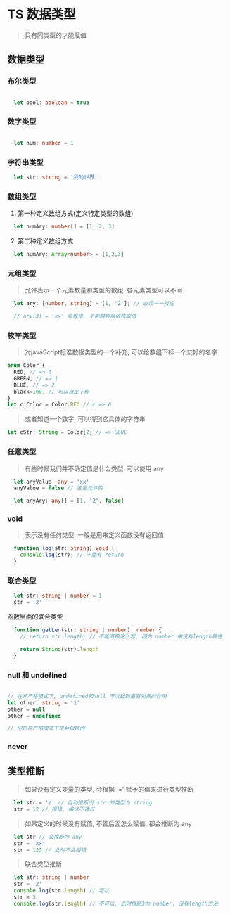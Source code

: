 

# TS 数据类型

> 只有同类型的才能赋值

## 数据类型

### 布尔类型

```ts

  let bool: boolean = true

```

### 数字类型

```ts

  let num: number = 1

```

### 字符串类型

```ts
  let str: string = '我的世界'
```

### 数组类型

1. 第一种定义数组方式(定义特定类型的数组)
```ts
  let numAry: number[] = [1, 2, 3]
```

2. 第二种定义数组方式
```ts
  let numAry: Array<number> = [1,2,3]
```

### 元组类型

> 允许表示一个元素数量和类型的数组, 各元素类型可以不同

```ts
  let ary: [number, string] = [1, '2']; // 必须一一对应

  // ary[3] = 'xx' 会报错, 不能越界赋值核取值
```

### 枚举类型

> 对javaScript标准数据类型的一个补充, 可以给数组下标一个友好的名字

```ts
enum Color {
  RED, // => 0
  GREEN, // => 1
  BLUE, // => 2
  black=100, // 可以自定下标
}
let c:Color = Color.RED // c => 0

```

> 或者知道一个数字, 可以得到它具体的字符串

```ts
let cStr: String = Color[2] // => BLUE
```


### 任意类型

> 有些时候我们并不确定值是什么类型, 可以使用 any

```ts
  let anyValue: any = 'xx'
  anyValue = false // 这是允许的

  let anyAry: any[] = [1, '2', false]
```
### void

> 表示没有任何类型, 一般是用来定义函数没有返回值

```ts
  function log(str: string):void {
    console.log(str); // 不能有 return
  }

```

### 联合类型

```ts
  let str: string | number = 1
  str = '2'
```

函数里面的联合类型
```ts
  function getLen(str: string | number): number {
    // return str.length; // 不能直接这么写, 因为 number 中没有length属性

    return String(str).length
  }
```

### null 和 undefined

```ts

// 在非严格模式下, undefined和null 可以起到重置对象的作用
let other: string = '1'
other = null
other = undefined

// 但是在严格模式下是会报错的

```


### never


## 类型推断

> 如果没有定义变量的类型, 会根据 '=' 赋予的值来进行类型推断

```ts
  let str = 'z' // 自动推断出 str 的类型为 string
  str = 12 // 报错, 编译不通过
```

> 如果定义的时候没有赋值, 不管后面怎么赋值, 都会推断为 any

```ts
  let str // 会推断为 any
  str = 'xx'
  str = 123 // 此时不会报错
```

> 联合类型推断

```ts
  let str: string | number
  str = '2'
  console.log(str.length) // 可以
  str = 3
  console.log(str.length) // 不可以, 此时推断3为 number, 没有length方法
```